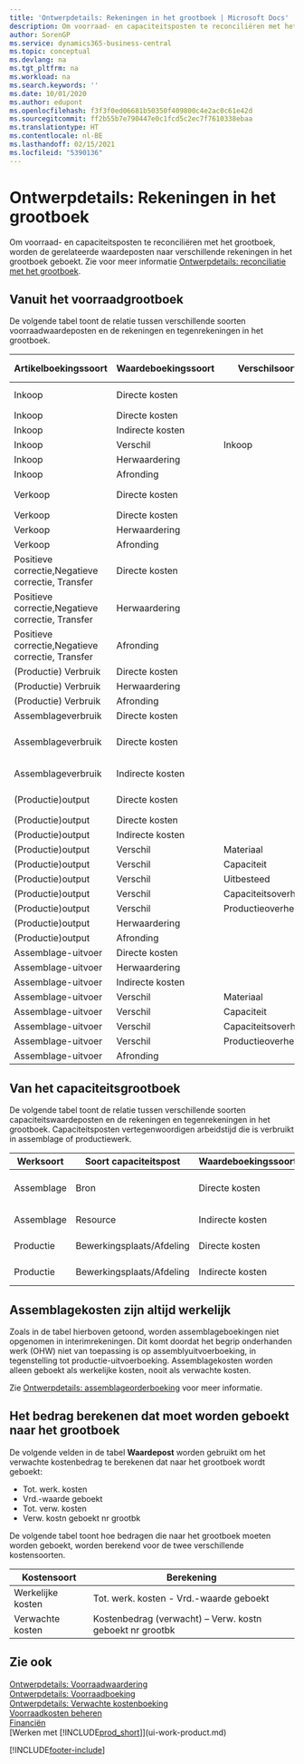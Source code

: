 ```yaml
---
title: 'Ontwerpdetails: Rekeningen in het grootboek | Microsoft Docs'
description: Om voorraad- en capaciteitsposten te reconciliëren met het grootboek, worden de gerelateerde waardeposten naar verschillende rekeningen in het grootboek geboekt.
author: SorenGP
ms.service: dynamics365-business-central
ms.topic: conceptual
ms.devlang: na
ms.tgt_pltfrm: na
ms.workload: na
ms.search.keywords: ''
ms.date: 10/01/2020
ms.author: edupont
ms.openlocfilehash: f3f3f0ed06681b50350f409800c4e2ac0c61e42d
ms.sourcegitcommit: ff2b55b7e790447e0c1fcd5c2ec7f7610338ebaa
ms.translationtype: HT
ms.contentlocale: nl-BE
ms.lasthandoff: 02/15/2021
ms.locfileid: "5390136"
---
```

# <a name="design-details-accounts-in-the-general-ledger"></a>Ontwerpdetails: Rekeningen in het grootboek
Om voorraad- en capaciteitsposten te reconciliëren met het grootboek, worden de gerelateerde waardeposten naar verschillende rekeningen in het grootboek geboekt. Zie voor meer informatie [Ontwerpdetails: reconciliatie met het grootboek](design-details-reconciliation-with-the-general-ledger.md).  

## <a name="from-the-inventory-ledger"></a>Vanuit het voorraadgrootboek  
De volgende tabel toont de relatie tussen verschillende soorten voorraadwaardeposten en de rekeningen en tegenrekeningen in het grootboek.  

|**Artikelboekingssoort**|**Waardeboekingssoort**|**Verschilsoort**|**Verwachte kosten**|**Rekening**|**Tegenrekening**|  
|--------------------------------|--------------------------|-----------------------|-----------------------|-----------------|---------------------------|  
|Inkoop|Directe kosten||Ja|Voorraad (Interim)|Voorraadcorrectiesrek. (tussenrek.)|  
|Inkoop|Directe kosten||Nr.|Voorraad|Dekking directe kosten|  
|Inkoop|Indirecte kosten||Nr.|Voorraad|Dekking overhead|  
|Inkoop|Verschil|Inkoop|Nr.|Voorraad|Inkoopverschil|  
|Inkoop|Herwaardering||Nr.|Voorraad|Voorraadherwaardering|  
|Inkoop|Afronding||Nr.|Voorraad|Voorraadherwaardering|  
|Verkoop|Directe kosten||Ja|Voorraad (Interim)|KPV (Interim)|  
|Verkoop|Directe kosten||Nr.|Voorraad|KPV|  
|Verkoop|Herwaardering||Nr.|Voorraad|Voorraadherwaardering|  
|Verkoop|Afronding||Nr.|Voorraad|Voorraadherwaardering|  
|Positieve correctie,Negatieve correctie, Transfer|Directe kosten||Nr.|Voorraad|Voorraadherwaardering|  
|Positieve correctie,Negatieve correctie, Transfer|Herwaardering||Nr.|Voorraad|Voorraadherwaardering|  
|Positieve correctie,Negatieve correctie, Transfer|Afronding||Nr.|Voorraad|Voorraadherwaardering|  
|(Productie) Verbruik|Directe kosten||Nr.|Voorraad|OHW|  
|(Productie) Verbruik|Herwaardering||Nr.|Voorraad|Voorraadherwaardering|  
|(Productie) Verbruik|Afronding||Nr.|Voorraad|Voorraadherwaardering|  
|Assemblageverbruik|Directe kosten||Nr.|Voorraad|Voorraadherwaardering|  
|Assemblageverbruik|Directe kosten||Nr.|Dekking directe kosten|Voorraadherwaardering|  
|Assemblageverbruik|Indirecte kosten||Nr.|Dekking overhead|Voorraadherwaardering|  
|(Productie)output|Directe kosten||Ja|Voorraad (Interim)|OHW|  
|(Productie)output|Directe kosten||Nr.|Voorraad|OHW|  
|(Productie)output|Indirecte kosten||Nr.|Voorraad|Dekking overhead|  
|(Productie)output|Verschil|Materiaal|Nr.|Voorraad|Materiaalverschil|  
|(Productie)output|Verschil|Capaciteit|Nr.|Voorraad|Capaciteitsverschil|  
|(Productie)output|Verschil|Uitbesteed|Nr.|Voorraad|Uitbestedingsverschil|  
|(Productie)output|Verschil|Capaciteitsoverhead|Nr.|Voorraad|Capaciteitsoverheadverschil|  
|(Productie)output|Verschil|Productieoverhead|Nr.|Voorraad|Productieoverheadverschil|  
|(Productie)output|Herwaardering||Nr.|Voorraad|Voorraadherwaardering|  
|(Productie)output|Afronding||Nr.|Voorraad|Voorraadherwaardering|  
|Assemblage-uitvoer|Directe kosten||Nr.|Voorraad|Voorraadherwaardering|  
|Assemblage-uitvoer|Herwaardering||Nr.|Voorraad|Voorraadherwaardering|  
|Assemblage-uitvoer|Indirecte kosten||Nr.|Voorraad|Dekking overhead|  
|Assemblage-uitvoer|Verschil|Materiaal|Nr.|Voorraad|Materiaalverschil|  
|Assemblage-uitvoer|Verschil|Capaciteit|Nr.|Voorraad|Capaciteitsverschil|  
|Assemblage-uitvoer|Verschil|Capaciteitsoverhead|Nr.|Voorraad|Capaciteitsoverheadverschil|  
|Assemblage-uitvoer|Verschil|Productieoverhead|Nr.|Voorraad|Productieoverheadverschil|  
|Assemblage-uitvoer|Afronding||Nr.|Voorraad|Voorraadherwaardering|  

## <a name="from-the-capacity-ledger"></a>Van het capaciteitsgrootboek  
 De volgende tabel toont de relatie tussen verschillende soorten capaciteitswaardeposten en de rekeningen en tegenrekeningen in het grootboek. Capaciteitsposten vertegenwoordigen arbeidstijd die is verbruikt in assemblage of productiewerk.  

|**Werksoort**|**Soort capaciteitspost**|**Waardeboekingssoort**|**Rekening**|**Tegenrekening**|  
|-------------------|------------------------------------|--------------------------|-----------------|---------------------------|  
|Assemblage|Bron|Directe kosten|Dekking directe kosten|Voorraadherwaardering|  
|Assemblage|Resource|Indirecte kosten|Dekking overhead|Voorraadherwaardering|  
|Productie|Bewerkingsplaats/Afdeling|Directe kosten|OHW-rekening|Dekking directe kosten|  
|Productie|Bewerkingsplaats/Afdeling|Indirecte kosten|OHW-rekening|Dekking overhead|  

## <a name="assembly-costs-are-always-actual"></a>Assemblagekosten zijn altijd werkelijk  
 Zoals in de tabel hierboven getoond, worden assemblageboekingen niet opgenomen in interimrekeningen. Dit komt doordat het begrip onderhanden werk (OHW) niet van toepassing is op assemblyuitvoerboeking, in tegenstelling tot productie-uitvoerboeking. Assemblagekosten worden alleen geboekt als werkelijke kosten, nooit als verwachte kosten.  

 Zie [Ontwerpdetails: assemblageorderboeking](design-details-assembly-order-posting.md) voor meer informatie.  

## <a name="calculating-the-amount-to-post-to-the-general-ledger"></a>Het bedrag berekenen dat moet worden geboekt naar het grootboek  
 De volgende velden in de tabel **Waardepost** worden gebruikt om het verwachte kostenbedrag te berekenen dat naar het grootboek wordt geboekt:  

-   Tot. werk. kosten  
-   Vrd.-waarde geboekt  
-   Tot. verw. kosten  
-   Verw. kostn geboekt nr grootbk  

De volgende tabel toont hoe bedragen die naar het grootboek moeten worden geboekt, worden berekend voor de twee verschillende kostensoorten.  

|Kostensoort|Berekening|  
|---------------|-----------------|  
|Werkelijke kosten|Tot. werk. kosten - Vrd.-waarde geboekt|  
|Verwachte kosten|Kostenbedrag (verwacht) – Verw. kostn geboekt nr grootbk|  

## <a name="see-also"></a>Zie ook  
 [Ontwerpdetails: Voorraadwaardering](design-details-inventory-costing.md)   
 [Ontwerpdetails: Voorraadboeking](design-details-inventory-posting.md)   
 [Ontwerpdetails: Verwachte kostenboeking](design-details-expected-cost-posting.md)  
 [Voorraadkosten beheren](finance-manage-inventory-costs.md)  
 [Financiën](finance.md)  
 [Werken met [!INCLUDE[prod_short](includes/prod_short.md)]](ui-work-product.md)  


[!INCLUDE[footer-include](includes/footer-banner.md)]
